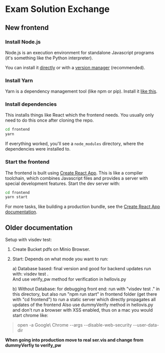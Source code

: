 # Exam Solution Exchange

## New frontend

### Install Node.js

Node.js is an execution environment for standalone Javascript programs (it's
something like the Python interpreter).

You can install it [directly](https://nodejs.org/en/download/) or with a
[version manager](https://github.com/tj/n) (recommended).

### Install Yarn

Yarn is a dependency management tool (like npm or pip). Install it
[like this](https://yarnpkg.com/en/docs/install#debian-stable).

### Install dependencies

This installs things like React which the frontend needs. You usually only need
to do this once after cloning the repo.

```bash
cd frontend
yarn
```

If everything worked, you'll see a `node_modules` directory, where the
dependencies were installed to.

### Start the frontend

The frontend is built using
[Create React App](https://github.com/facebook/create-react-app). This is like a
compiler toolchain, which combines Javascript files and provides a server with
special development features. Start the dev server with:

```bash
cd frontend
yarn start
```

For more tasks, like building a production bundle, see the
[Create React App documentation](https://github.com/facebook/create-react-app).

## Older documentation

Setup with visdev test:

1.  Create Bucket pdfs on Minio Browser.

2.  Start: Depends on what mode you want to run:

    a) Database based: final version and good for backend updates run with:
    visdev test .  
    And use verify_pw method for verification in hellovis.py

    b) Without Database: for debugging front end: run with "visdev test ." in
    this directory, but also run "npm run start" in frontend folder (get there
    with "cd frontend") to run a static server which directly propagates all
    updates of the frontend Also use dummyVerify method in hellovis.py and don't
    run a browser with XSS enabled, thus on a mac you would start chrome like:

> open -a Google\ Chrome --args --disable-web-security --user-data-dir

**When going into production move to real ser.vis and change from dummyVerfiy to
verify_pw**
